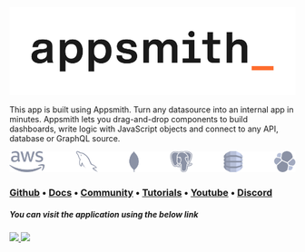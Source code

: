 ![](https://raw.githubusercontent.com/appsmithorg/appsmith/release/static/appsmith_logo_primary.png)

This app is built using Appsmith. Turn any datasource into an internal app in minutes. Appsmith lets you drag-and-drop components to build dashboards, write logic with JavaScript objects and connect to any API, database or GraphQL source.

![](https://raw.githubusercontent.com/appsmithorg/appsmith/release/static/images/integrations.png)

### [Github](https://github.com/appsmithorg/appsmith) • [Docs](https://docs.appsmith.com/?utm_source=github&utm_medium=social&utm_content=appsmith_docs&utm_campaign=null&utm_term=appsmith_docs) • [Community](https://community.appsmith.com/) • [Tutorials](https://github.com/appsmithorg/appsmith/tree/update/readme#tutorials) • [Youtube](https://www.youtube.com/appsmith) • [Discord](https://discord.gg/rBTTVJp)

##### You can visit the application using the below link

###### [![](https://s3.us-east-2.amazonaws.com/assets.appsmith.com/git-sync/Buttons.svg) ](Cypress/applications/61e41ee6847aa804d79fc427/pages/61e41ee6847aa804d79fc42a) [![](https://s3.us-east-2.amazonaws.com/assets.appsmith.com/git-sync/Buttons2.svg)](Cypress/applications/61e41ee6847aa804d79fc427/pages/61e41ee6847aa804d79fc42a/edit)